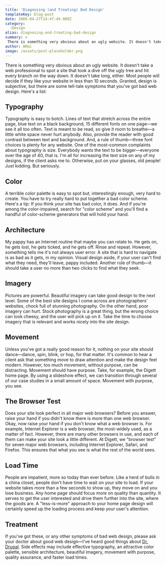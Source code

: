 ```yaml
---
title: 'Diagnosing (and Treating) Bad Design'
templateKey: blog-post
date: 2009-04-27T14:47:49.000Z
category: 
  -Design
alias: diagnosing-and-treating-bad-design
summary: > 
 There is something very obvious about an ugly website. It doesn't take a web professional to spot a site that took a dive off the ugly tree and hit every branch on the way down. 
author: AMac
image: /assets/post-placeholder.png
---
```


There is something very obvious about an ugly website. It doesn't take a web professional to spot a site that took a dive off the ugly tree and hit every branch on the way down. It doesn't take long, either. Most people will decide if they like your website in less than 10 seconds. Granted, design is subjective, but there are some tell-tale symptoms that you've got bad web design. Here's a list:

Typography
----------

Typography is easy to botch. Lines of text that stretch across the entire page, blue text on a black background, 15 different fonts on one page—we see it all too often. Text is meant to be read, so give it room to breathe—a little white space never hurt anybody. Also, provide the reader with good contrast between text and background. And, a rule of thumb—three font choices is plenty for any website. One of the most-common complaints about typography is size. Everybody wants the text to be bigger—everyone over the age of 40, that is. I'm all for increasing the text size on any of my designs, if the client asks me to. Otherwise, put on your glasses, old people! Just kidding. But seriously.

Color
-----

A terrible color palette is easy to spot but, interestingly enough, very hard to create. You have to try really hard to put together a bad color scheme. Here's a tip: If you think your site has bad color, it does. And if you're among the color-impaired, search for "color scheme" and you'll find a handful of color-scheme generators that will hold your hand.

Architecture
------------

My pappy has an Internet routine that maybe you can relate to. He gets on, he gets lost, he gets ticked, and he gets off. Rinse and repeat. However, something tells me it's not always user error. A site that is hard to navigate is as bad as it gets, in my opinion. Visual design aside, if your user can't find what they need, they'll leave, pappy included. Another rule of thumb—it should take a user no more than two clicks to find what they seek.

Imagery
-------

Pictures are powerful. Beautiful imagery can take good design to the next level. Some of the best site designs I come across are photographers' websites, chock full of stunning photography. On the other hand, poor imagery can hurt. Stock photography is a great thing, but the wrong choice can look cheesy, and the user will pick up on it. Take the time to choose imagery that is relevant and works nicely into the site design.

Movement
--------

Unless you've got a really good reason for it, nothing on your site should dance—dance, spin, blink, or hop, for that matter. It's common to hear a client ask that something move to draw attention and make the design feel modern. However, too much movement, without purpose, can be distracting. Movement should have purpose. Take, for example, the Digett home page. By using a slideshow effect, we can transition through several of our case studies in a small amount of space. Movement with purpose, you see.

The Browser Test
----------------

Does your site look perfect in all major web browsers? Before you answer, raise your hand if you didn't know there is more than one web browser. Okay, now raise your hand if you don't know what a web browser is. For example, Internet Explorer is a web browser, the most-widely used, as a matter of fact. However, there are many other browsers in use, and each of them can make your site look a little different. At Digett, we "browser test" for seven major web browsers, including Internet Explorer, Safari, and Firefox. This ensures that what you see is what the rest of the world sees.

Load Time
---------

People are impatient, more so today than ever before. Like a herd of bulls in a china closet, people don't have time to wait on your site to load. If your website takes more than a few seconds to show up, they move on and you lose business. Any home page should focus more on quality than quantity. It serves to get the user interested and drive them further into the site, where the goods are. A "less-is-more" approach to your home page design will certainly speed up the loading process and keep your user's attention.

Treatment
---------

If you've got these, or any other symptoms of bad web design, please ask your doctor about good web design—I've heard good things about [Dr. Drupal](/about-us/our-firm). Side effects may include effective typography, an attractive color palette, sensible architecture, beautiful imagery, movement with purpose, quality assurance, and faster load times.